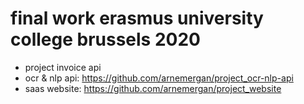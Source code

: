 # final work erasmus university college brussels 2020
- project invoice api
- ocr & nlp api: https://github.com/arnemergan/project_ocr-nlp-api
- saas website: https://github.com/arnemergan/project_website
